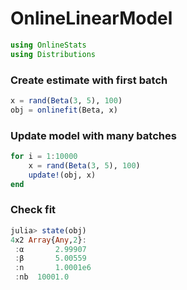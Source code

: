 
# OnlineLinearModel


````julia
using OnlineStats
using Distributions
````





### Create estimate with first batch
````julia
x = rand(Beta(3, 5), 100)
obj = onlinefit(Beta, x)
````





### Update model with many batches
````julia
for i = 1:10000
    x = rand(Beta(3, 5), 100)
    update!(obj, x)
end
````





### Check fit
````julia
julia> state(obj)
4x2 Array{Any,2}:
 :α       2.99907 
 :β       5.00559 
 :n       1.0001e6
 :nb  10001.0     

````



